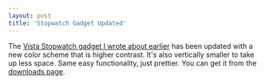```yaml
---
layout: post
title: 'Stopwatch Gadget Updated'
---
```

The [Vista Stopwatch gadget I wrote about earlier](/blog/post/2008/04/13/vista-sidebar-stopwatch-gadget) has been updated with a new color scheme that is higher contrast. It's also vertically smaller to take up less space. Same easy functionality, just prettier. You can get it from the [downloads page](/downloads).
